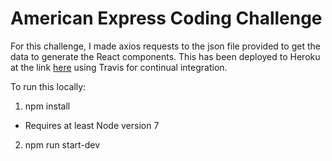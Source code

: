 # American Express Coding Challenge

For this challenge, I made axios requests to the json file provided to get the data to generate the React components. This has been deployed to Heroku at the link [here](https://amex-star-wars-challenge.herokuapp.com/) using Travis for continual integration.

To run this locally:

1. npm install
  - Requires at least Node version 7
2. npm run start-dev


